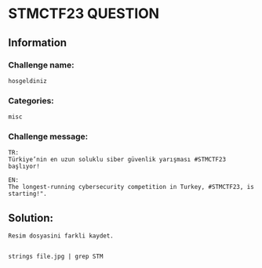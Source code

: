 # STMCTF23 QUESTION

## Information
### Challenge name:

`hosgeldiniz`

### Categories:
`misc`

### Challenge message:
```
TR:
Türkiye’nin en uzun soluklu siber güvenlik yarışması #STMCTF23 başlıyor!

EN:
The longest-running cybersecurity competition in Turkey, #STMCTF23, is starting!".
```


## Solution:
```
Resim dosyasini farkli kaydet.


strings file.jpg | grep STM
```
